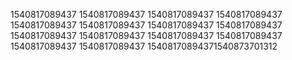 1540817089437
1540817089437
1540817089437
1540817089437
1540817089437
1540817089437
1540817089437
1540817089437
1540817089437
1540817089437
1540817089437
1540817089437
1540817089437
1540817089437
15408170894371540873701312